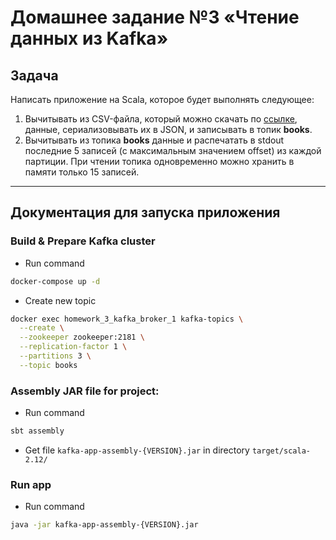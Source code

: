 # Домашнее задание №3 «Чтение данных из Kafka»

## Задача
Написать приложение на Scala, которое будет выполнять следующее:
1. Вычитывать из CSV-файла, который можно скачать по [ссылке](https://www.kaggle.com/sootersaalu/amazon-top-50-bestselling-books-2009-2019), данные, сериализовывать их в JSON, и записывать в топик **books**.
2. Вычитывать из топика **books** данные и распечатать в stdout последние 5 записей (c максимальным значением offset) из каждой партиции. При чтении топика одновременно можно хранить в памяти только 15 записей.

---

## Документация для запуска приложения

### Build & Prepare Kafka cluster
* Run command
```bash
docker-compose up -d
```
* Create new topic
```bash
docker exec homework_3_kafka_broker_1 kafka-topics \
  --create \
  --zookeeper zookeeper:2181 \
  --replication-factor 1 \
  --partitions 3 \
  --topic books
```

### Assembly JAR file for project:
* Run command
```bash
sbt assembly
```
* Get file `kafka-app-assembly-{VERSION}.jar` in directory `target/scala-2.12/`

### Run app
* Run command
```bash
java -jar kafka-app-assembly-{VERSION}.jar
```